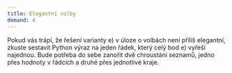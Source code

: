 ```yaml
---
title: Elegantní volby
demand: 4
---
```


Pokud vás trápí, že řešení varianty e) v úloze o volbách není příliš elegantní, zkuste sestavit Python výraz na jeden řádek, který celý bod e) vyřeší najednou. Bude potřeba do sebe zanořit dvě chroustání seznamů, jedno přes hodnoty v řádcích a druhé přes jednotlivé kraje.
